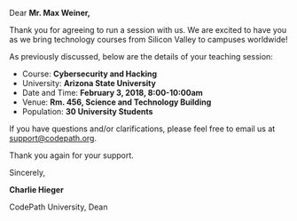 Dear **Mr. Max Weiner,**

Thank you for agreeing to run a session with us. We are excited to have you as we bring technology courses from Silicon Valley to campuses worldwide!

As previously discussed, below are the details of your teaching session:

* Course: **Cybersecurity and Hacking**
* University: **Arizona State University**
* Date and Time: **February 3, 2018, 8:00-10:00am**
* Venue: **Rm. 456, Science and Technology Building**
* Population: **30 University Students**

If you have questions and/or clarifications, please feel free to email us at support@codepath.org.

Thank you again for your support.

Sincerely,


**Charlie Hieger**

CodePath University, Dean


